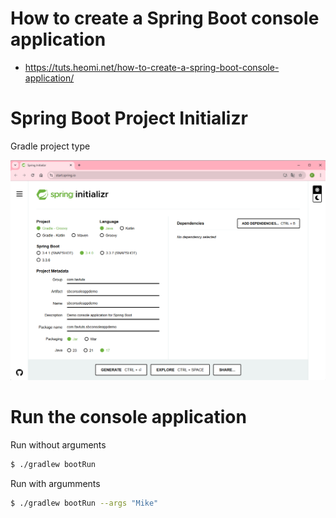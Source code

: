 # How to create a Spring Boot console application
* https://tuts.heomi.net/how-to-create-a-spring-boot-console-application/

# Spring Boot Project Initializr

Gradle project type 

![init-sb-gralde](./images/spring-boot-console-application-initializr.png)


# Run the console application

Run without arguments
```bash
$ ./gradlew bootRun
```

Run with argumments
```bash
$ ./gradlew bootRun --args "Mike"
```